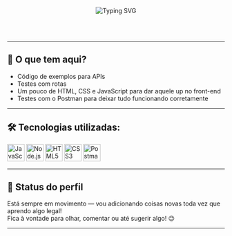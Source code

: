 <br><br>

<p align="center">
  <img src="https://readme-typing-svg.herokuapp.com/?font=Poppins&weight=800&size=45&pause=900&color=D565F2&background=FFFFFF00&center=true&vCenter=true&repeat=false&width=1000&lines=Olá%2C+eu+sou+a+Julia!+;Seja+bem-vindo(a)%20ao%20meu%20perfil!" alt="Typing SVG" />
</p>

<br><br>


---

## 🚀 O que tem aqui?

- Código de exemplos para APIs
- Testes com rotas
- Um pouco de HTML, CSS e JavaScript para dar aquele up no front-end
- Testes com o Postman para deixar tudo funcionando corretamente

---

## 🛠 Tecnologias utilizadas:

<p align="left">
  <img src="https://cdn.jsdelivr.net/gh/devicons/devicon/icons/javascript/javascript-original.svg" alt="JavaScript" width="40" height="40" />
  <img src="https://cdn.jsdelivr.net/gh/devicons/devicon/icons/nodejs/nodejs-original.svg" alt="Node.js" width="40" height="40" />
  <img src="https://cdn.jsdelivr.net/gh/devicons/devicon/icons/html5/html5-original.svg" alt="HTML5" width="40" height="40" />
  <img src="https://cdn.jsdelivr.net/gh/devicons/devicon/icons/css3/css3-original.svg" alt="CSS3" width="40" height="40" />
  <img src="https://www.vectorlogo.zone/logos/getpostman/getpostman-icon.svg" alt="Postman" width="40" height="40" />
</p>


---

## 🔮 Status do perfil

Está sempre em movimento — vou adicionando coisas novas toda vez que aprendo algo legal!  
Fica à vontade para olhar, comentar ou até sugerir algo! 😉

---
